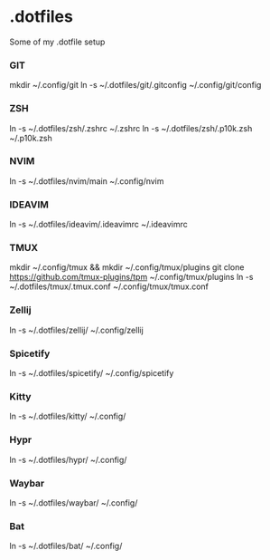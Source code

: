 # .dotfiles

Some of my .dotfile setup

### GIT

mkdir ~/.config/git
ln -s ~/.dotfiles/git/.gitconfig ~/.config/git/config

### ZSH

ln -s ~/.dotfiles/zsh/.zshrc ~/.zshrc
ln -s ~/.dotfiles/zsh/.p10k.zsh ~/.p10k.zsh

### NVIM

ln -s ~/.dotfiles/nvim/main ~/.config/nvim

### IDEAVIM

ln -s ~/.dotfiles/ideavim/.ideavimrc ~/.ideavimrc

### TMUX

mkdir ~/.config/tmux && mkdir ~/.config/tmux/plugins
git clone https://github.com/tmux-plugins/tpm ~/.config/tmux/plugins
ln -s ~/.dotfiles/tmux/.tmux.conf ~/.config/tmux/tmux.conf

### Zellij

ln -s ~/.dotfiles/zellij/ ~/.config/zellij

### Spicetify

ln -s ~/.dotfiles/spicetify/ ~/.config/spicetify

### Kitty

ln -s ~/.dotfiles/kitty/ ~/.config/

### Hypr

ln -s ~/.dotfiles/hypr/ ~/.config/

### Waybar

ln -s ~/.dotfiles/waybar/ ~/.config/

### Bat

ln -s ~/.dotfiles/bat/ ~/.config/
